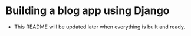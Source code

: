 # Building a blog app using Django

- This README will be updated later when everything is built and ready.